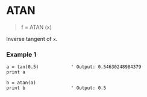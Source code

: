 # ATAN

> f = ATAN (x)

Inverse tangent of `x`.

### Example 1

```
a = tan(0.5)            ' Output: 0.54630248984379
print a

b = atan(a)
print b                 ' Output: 0.5
```
